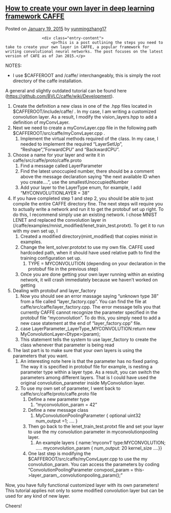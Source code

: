 <h2 class="entry-title"><a href="https://yunmingzhang.wordpress.com/2015/01/19/how-to-create-your-own-layer-in-deep-learning-framework-caffe/" rel="bookmark">How to create your own layer in deep learning framework&nbsp;CAFFE</a></h2>					
					<div class="entry-meta">
						<span class="meta-prep meta-prep-author">Posted on</span> <a href="https://yunmingzhang.wordpress.com/2015/01/19/how-to-create-your-own-layer-in-deep-learning-framework-caffe/" title="8:07 pm" rel="bookmark"><span class="entry-date">January 19, 2015</span></a>						<span class="by-author"><span class="sep">by</span> <span class="author vcard"><a class="url fn n" href="https://yunmingzhang.wordpress.com/author/yunmingzhang17/" title="View all posts by yunmingzhang17" rel="author">yunmingzhang17</a></span> </span>					</div><!-- .entry-meta -->

					<div class="entry-content">
						<p>This is a post outlining the steps you need to take to create your own layer in CAFFE, a popular framework for writing convolutional neural networks. The post focuses on the latest version of CAFE as of Jan 2015.</p>
<p><span id="more-803"></span></p>
<p>NOTES:</p>
<ul>
<li>I use $CAFFEROOT and /caffe/ interchangeably, this is simply the root directory of the caffe installation.</li>
</ul>
<p>A general and slightly outdated tutorial can be found here (<a href="https://github.com/BVLC/caffe/wiki/Development" rel="nofollow">https://github.com/BVLC/caffe/wiki/Development</a>).</p>
<ol>
<li>Create the definition a new class in one of the .hpp files located in $CAFFEROOT/include/caffe/ . In my case, I am writing a customized convolution layer. As a result, I modify the vision_layers.hpp to add a definition of myConvLayer.</li>
<li>Next we need to create a myConvLayer.cpp file in the following path $CAFFEROOT/src/caffe/myConvLayer.cpp .
<ol>
<li>Implement the virtual methods required of the class. In my case, I needed to implement the required &#8220;LayerSetUp&#8221;, &#8220;Reshape&#8221;,&#8221;ForwardCPU&#8221; and &#8220;BackwardCPU&#8221;.</li>
</ol>
</li>
<li>Choose a name for your layer and write it in caffe/src/caffe/proto/caffe.proto
<ol>
<li>Find a message called LayerParameter</li>
<li>Find the latest unoccupied number, there should be a comment above the message declaration saying &#8220;the next available ID when you create&#8230;.&#8221;, use the smallestUnoccupiedNumber</li>
<li>Add your layer to the LayerType enum, for example, I add &#8220;MYCONVOLUTIONLAYER = 38&#8221;</li>
</ol>
</li>
<li>If you have completed step 1 and step 2, you should be able to just compile the entire CAFFE directory fine. The next steps will require you to actually write a network and run it to get the protobuf set up right. To do this, I recommend simply use an existing network. I chose MNIST LENET and replaced the convolution layer in (/caffe/examples/mnist_modified/lenet_train_test.protxt). To get it to run with my own set up, I
<ol>
<li>Created a modified directory(mint_modified) that copies minist in examples.</li>
<li>Change the lent_solver.prototxt to use my own file. CAFFE used hardcoded path, when it should have used relative path to find the training configuration set up.
<ol>
<li>TYPE = MYCONVOLUTION (depending on your declaration in the protobuf file in the previous step)</li>
</ol>
</li>
<li>Once you are done getting your own layer running within an existing network, it will crash immediately because we haven&#8217;t worked on getting</li>
</ol>
</li>
<li>Dealing with protobuf and layer_factory
<ol>
<li>Now you should see an error massage saying &#8220;unknown type 38&#8221; from a file called &#8220;layer_factory.cpp&#8221;. You can find the file at caffe/src/caffe/layer_factory.cpp. The error message tells you that currently CAFFE cannot recognize the parameter specified in the protobuf file &#8220;myconvolution&#8221;. To do this, you simply need to add a new case statement at the end of &#8220;layer_factory.cpp&#8221; file.</li>
<li>  case LayerParameter_LayerType_MYCONVOLUTION:return new MyConvolutionLayer&lt;Dtype&gt;(param);</li>
<li>This statement tells the system to use layer_factory to create the class whenever that parameter is being read</li>
</ol>
</li>
<li>The last part is to make sure that your own layers is using the parameters that you want.
<ol>
<li>An interesting note here is that the parameter has no fixed paring. The way it is specified in protobuf file for example, is nesting a parameter type within a layer type. As a result, you can switch the parameters among different layers. That is I could have used the original convolution_parameter inside MyConvolution layer.</li>
<li>To use my own set of parameter, I went back to caffe/src/caffe/proto/caffe.proto file
<ol>
<li>Define a new parameter type
<ol>
<li>&#8220;myconvolution_param = 42&#8221;</li>
</ol>
</li>
<li>Define a new message class
<ol>
<li>MyConvolutionPoolingParameter { optional uint32 num_output =1; &#8230;. }</li>
</ol>
</li>
<li>Then go back to the lenet_train_test.protxt file and set your layer to use the my convolution parameter in myconvolutionpooling layer.
<ol>
<li>An example layers { name:&#8217;myconv1&#8242; type:MYCONVOLUTION; &#8230;.. myconvolution_param { num_output: 20 kernel_size &#8230;.}}</li>
</ol>
</li>
<li>One last step is modifying the $CAFFEROOT/src/caffe/myConvLayer.cpp to use the my convolution_param. You can access the parameters by coding             &#8220;ConvolutionPoolingParameter convpool_param =                                                    this-&gt;layer_param_.convolutionpooling_param();&#8221;</li>
</ol>
</li>
</ol>
</li>
</ol>
<p>Now, you have fully functional customized layer with its own parameters! This tutorial applies not only to some modified convolution layer but can be used for any kind of new layer.</p>
<p>Cheers!</p>
